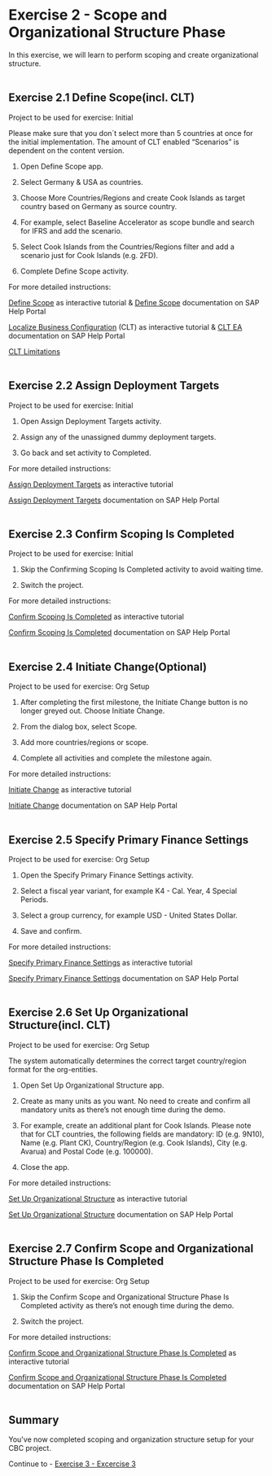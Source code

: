 # Exercise 2 - Scope and Organizational Structure Phase

In this exercise, we will learn to perform scoping and create organizational structure.
<br>
<br>

## Exercise 2.1 Define Scope(incl. CLT)
Project to be used for exercise: Initial

Please make sure that you don´t select more than 5 countries at once for the initial implementation.​
The amount of CLT enabled “Scenarios” is dependent on the content version.

1. Open Define Scope app.​

2. Select Germany & USA as countries.​

3. Choose More Countries/Regions and create Cook Islands as target country based on Germany as source country.​

4. For example, select Baseline Accelerator as scope bundle and search for IFRS and add the scenario.​

5. Select Cook Islands from the Countries/Regions filter and add a scenario just for Cook Islands (e.g. 2FD).​

6. Complete Define Scope activity.​


For more detailed instructions:​

[Define Scope](https://education.hana.ondemand.com/education/pub/cbc/index.html?show=project%21PR_4E5C20A1C2A9228F:uebung#TS_F1FF49E31A904BB69D0BB3B403C55C38) as interactive tutorial & [Define Scope](https://help.sap.com/docs/CENTRAL_BUSINESS_CONFIGURATION/55c9333eed324cd284f6c4e5dab8462f/36afd912a1a944e2ab1b07e3de2c1ed3.html?locale=en-US) documentation on SAP Help Portal​

[Localize Business Configuration](https://education.hana.ondemand.com/education/pub/cbc/index.html?show=project%21PR_9F2EF45E3070449B:uebung#2) (CLT) as interactive tutorial & [CLT EA](https://help.sap.com/doc/2f35b1b90ee74ee6a549d4cbd6ce99ba/2022_05.4/en-US/SAPCentralBusinessConfiguration_ConfigurationLocalizationTool_en-US.pdf) documentation on SAP Help Portal​

[CLT Limitations](https://launchpad.support.sap.com/#/notes/3107866)
<br>
<br>

## Exercise 2.2 Assign Deployment Targets
Project to be used for exercise: Initial

1. Open Assign Deployment Targets activity.​

2. Assign any of the unassigned dummy deployment targets.​

3. Go back and set activity to Completed.​

For more detailed instructions:​

[Assign Deployment Targets](https://education.hana.ondemand.com/education/pub/cbc/index.html?show=project%21PR_C44D4C1CAC76A29B:uebung#TS_6862223E1EDB48A7ABC203800A7721B1) as interactive tutorial​

[Assign Deployment Targets](https://help.sap.com/docs/CENTRAL_BUSINESS_CONFIGURATION/55c9333eed324cd284f6c4e5dab8462f/95fd314987594c85a9cdbe604b808919.html) documentation on SAP Help Portal
<br>
<br>

## Exercise 2.3 Confirm Scoping Is Completed
Project to be used for exercise: Initial

1. Skip the Confirming Scoping Is Completed activity to avoid waiting time.​

2. Switch the project.​

For more detailed instructions:​

[Confirm Scoping Is Completed](https://education.hana.ondemand.com/education/pub/cbc/index.html?show=project%21PR_BFD5FD3819537CB1:uebung#TS_F1FF49E31A904BB69D0BB3B403C55C38) as interactive tutorial​

[Confirm Scoping Is Completed](https://help.sap.com/docs/CENTRAL_BUSINESS_CONFIGURATION/55c9333eed324cd284f6c4e5dab8462f/9a803218746044b3bab382a22e4f07e0.html) documentation on SAP Help Portal
<br>
<br>

## Exercise 2.4 Initiate Change(Optional)
Project to be used for exercise: Org Setup

1. After completing the first milestone, the Initiate Change button is no longer greyed out. Choose Initiate Change.​

2. From the dialog box, select Scope.​

3. Add more countries/regions or scope.​

4. Complete all activities and complete the milestone again.​

For more detailed instructions:​

[Initiate Change](https://education.hana.ondemand.com/education/pub/cbc/index.html?show=project%21PR_CB45F1BD098AB86:uebung#TS_ADEE764A731C41C7BF44B03608FB25DC) as interactive tutorial​

[Initiate Change](https://help.sap.com/docs/CENTRAL_BUSINESS_CONFIGURATION/55c9333eed324cd284f6c4e5dab8462f/27e319da86644fc587f7ab3eaf2ebbd9.html?locale=en-US) documentation on SAP Help Portal
<br>
<br>

## Exercise 2.5 Specify Primary Finance Settings
Project to be used for exercise: Org Setup

1. Open the Specify Primary Finance Settings activity.​

2. Select a fiscal year variant, for example K4 - Cal. Year, 4 Special Periods.​

3. Select a group currency, for example USD - United States Dollar.​

4. Save and confirm.​

For more detailed instructions:​

[Specify Primary Finance Settings](https://education.hana.ondemand.com/education/pub/cbc/index.html?show=project%21PR_A8FE26FDACEDDEA8:uebung#TS_B8696528A57B400E9D68B07F99B1AB88) as interactive tutorial​

[Specify Primary Finance Settings](https://help.sap.com/docs/CENTRAL_BUSINESS_CONFIGURATION/55c9333eed324cd284f6c4e5dab8462f/27a01436bfd244da8ce29b567813994d.html) documentation on SAP Help Portal
<br>
<br>

## Exercise 2.6 Set Up Organizational Structure(incl. CLT)​
Project to be used for exercise: Org Setup

The system automatically determines the correct target country/region format for the org-entities.​

1. Open Set Up Organizational Structure app.​

2. Create as many units as you want. No need to create and confirm all mandatory units as there’s not enough time during the demo.​

3. For example, create an additional plant for Cook Islands. Please note that for CLT countries, the following fields are mandatory: ID (e.g. 9N10), Name (e.g. Plant CK), Country/Region (e.g. Cook Islands), City (e.g. Avarua) and Postal Code (e.g. 100000).​

4. Close the app.​

For more detailed instructions:​

[Set Up Organizational Structure](https://education.hana.ondemand.com/education/pub/cbc/index.html?show=project%21PR_9005CADD68E042AA:uebung#TS_34386A993390431C9AA9371362FC9280) as interactive tutorial​

[Set Up Organizational Structure](https://help.sap.com/docs/CENTRAL_BUSINESS_CONFIGURATION/55c9333eed324cd284f6c4e5dab8462f/d020ff461d504421bcc55d87cbc0ae57.html) documentation on SAP Help Portal
<br>
<br>

## Exercise 2.7 Confirm Scope and Organizational Structure Phase ​Is Completed
Project to be used for exercise: Org Setup

1. Skip the Confirm Scope and Organizational Structure Phase Is Completed activity as there’s not enough time during the demo.​

2. Switch the project.​

For more detailed instructions:​

[Confirm Scope and Organizational Structure Phase Is Completed](https://education.hana.ondemand.com/education/pub/cbc/index.html?show=project%21PR_DBFFC8F790AB7189:uebung#TS_FE401F5EA5E74CCFAC0BE6EAD8CA0495) as interactive tutorial​

[Confirm Scope and Organizational Structure Phase Is Completed](https://help.sap.com/docs/CENTRAL_BUSINESS_CONFIGURATION/55c9333eed324cd284f6c4e5dab8462f/3a6e514ee9624939afc6f3a686145262.html) documentation on SAP Help Portal
<br>
<br>
## Summary

You've now completed scoping and organization structure setup for your CBC project.

Continue to - [Exercise 3 - Excercise 3 ](../ex3/README.md)

